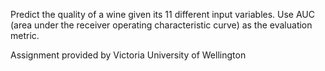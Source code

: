 Predict the quality of a wine given its 11 different input variables. Use AUC (area under the receiver operating characteristic curve) as the evaluation metric.

Assignment provided by Victoria University of Wellington


